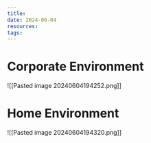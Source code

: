 ```yaml
---
title: 
date: 2024-06-04
resources: 
tags:
---
```

# Corporate Environment

![[Pasted image 20240604194252.png]]

# Home Environment

![[Pasted image 20240604194320.png]]

